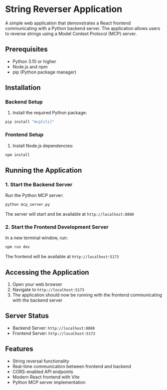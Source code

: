 # String Reverser Application

A simple web application that demonstrates a React frontend communicating with a Python backend server. The application allows users to reverse strings using a Model Context Protocol (MCP) server.

## Prerequisites

- Python 3.10 or higher
- Node.js and npm
- pip (Python package manager)

## Installation

### Backend Setup

1. Install the required Python package:
```bash
pip install "mcp[cli]"
```

### Frontend Setup

1. Install Node.js dependencies:
```bash
npm install
```

## Running the Application

### 1. Start the Backend Server

Run the Python MCP server:
```bash
python mcp_server.py
```
The server will start and be available at `http://localhost:8080`

### 2. Start the Frontend Development Server

In a new terminal window, run:
```bash
npm run dev
```
The frontend will be available at `http://localhost:5173`

## Accessing the Application

1. Open your web browser
2. Navigate to `http://localhost:5173`
3. The application should now be running with the frontend communicating with the backend server

## Server Status

- Backend Server: `http://localhost:8080`
- Frontend Server: `http://localhost:5173`

## Features

- String reversal functionality
- Real-time communication between frontend and backend
- CORS-enabled API endpoints
- Modern React frontend with Vite
- Python MCP server implementation 